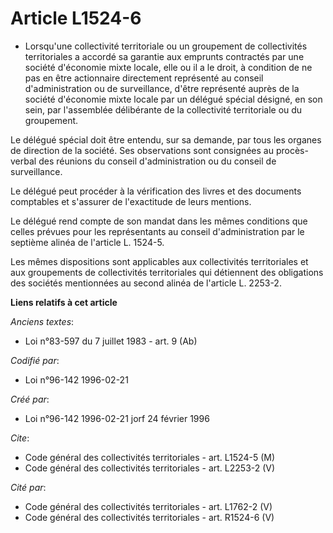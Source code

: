 # Article L1524-6

- Lorsqu'une collectivité territoriale ou un groupement de collectivités territoriales a accordé sa garantie aux emprunts
contractés par une société d'économie mixte locale, elle ou il a le droit, à condition de ne pas en être actionnaire
directement représenté au conseil d'administration ou de surveillance, d'être représenté auprès de la société d'économie
mixte locale par un délégué spécial désigné, en son sein, par l'assemblée délibérante de la collectivité territoriale ou du
groupement.

Le délégué spécial doit être entendu, sur sa demande, par tous les organes de direction de la société. Ses observations sont
consignées au procès-verbal des réunions du conseil d'administration ou du conseil de surveillance.

Le délégué peut procéder à la vérification des livres et des documents comptables et s'assurer de l'exactitude de leurs
mentions.

Le délégué rend compte de son mandat dans les mêmes conditions que celles prévues pour les représentants au conseil
d'administration par le septième alinéa de l'article L. 1524-5.

Les mêmes dispositions sont applicables aux collectivités territoriales et aux groupements de collectivités territoriales qui
détiennent des obligations des sociétés mentionnées au second alinéa de l'article L. 2253-2.

**Liens relatifs à cet article**

_Anciens textes_:

  - Loi n°83-597 du 7 juillet 1983 - art. 9 (Ab)

_Codifié par_:

  - Loi n°96-142 1996-02-21

_Créé par_:

  - Loi n°96-142 1996-02-21 jorf 24 février 1996

_Cite_:

  - Code général des collectivités territoriales - art. L1524-5 (M)
  - Code général des collectivités territoriales - art. L2253-2 (V)

_Cité par_:

  - Code général des collectivités territoriales - art. L1762-2 (V)
  - Code général des collectivités territoriales - art. R1524-6 (V)
